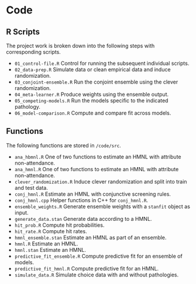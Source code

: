 # Code

## R Scripts

The project work is broken down into the following steps with
corresponding scripts.

- `01_control-file.R` Control for running the subsequent individual
  scripts.
- `02_data-prep.R` Simulate data or clean empirical data and induce
  randomization.
- `03_conjoint-ensemble.R` Run the conjoint ensemble using the clever
  randomization.
- `04_meta-learner.R` Produce weights using the ensemble output.
- `05_competing-models.R` Run the models specific to the indicated
  pathology.
- `06_model-comparison.R` Compute and compare fit across models.

## Functions

The following functions are stored in `/code/src`.

- `ana_hbmnl.R` One of two functions to estimate an HMNL with attribute
  non-attendance.
- `ana_hmnl.R` One of two functions to estimate an HMNL with attribute
  non-attendance.
- `clever_randomization.R` Induce clever randomization and split into
  train and test data.
- `conj_hmnl.R` Estimate an HMNL with conjunctive screening rules.
- `conj_hmnl.cpp` Helper functions in C++ for `conj_hmnl.R`.
- `ensemble_weights.R` Generate ensemble weights with a `stanfit` object
  as input.
- `generate_data.stan` Generate data according to a HMNL.
- `hit_prob.R` Compute hit probabilities.
- `hit_rate.R` Compute hit rates.
- `hmnl_ensemble.stan` Estimate an HMNL as part of an ensemble.
- `hmnl.R` Estimate an HMNL.
- `hmnl.stan` Estimate an HMNL.
- `predictive_fit_ensemble.R` Compute predictive fit for an ensemble of
  models.
- `predictive_fit_hmnl.R` Compute predictive fit for an HMNL.
- `simulate_data.R` Simulate choice data with and without pathologies.
